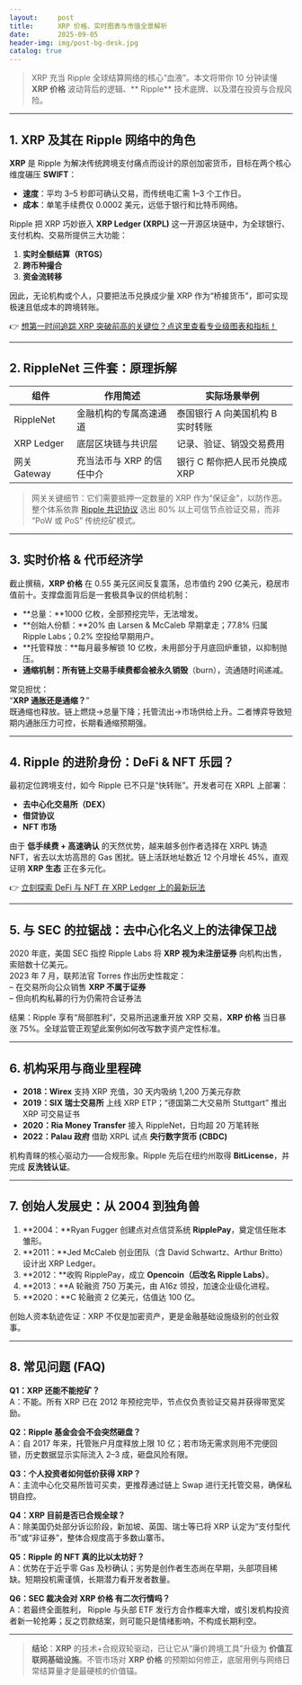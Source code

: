 ```yaml
---
layout:     post
title:      XRP 价格、实时图表与市值全景解析
date:       2025-09-05
header-img: img/post-bg-desk.jpg
catalog: true
---
```


> XRP 充当 Ripple 全球结算网络的核心“血液”。本文将带你 10 分钟读懂 **XRP 价格** 波动背后的逻辑、** Ripple** 技术底牌、以及潜在投资与合规风险。

---

## 1. XRP 及其在 Ripple 网络中的角色

**XRP** 是 Ripple 为解决传统跨境支付痛点而设计的原创加密货币，目标在两个核心维度碾压 **SWIFT**：

- **速度**：平均 3–5 秒即可确认交易，而传统电汇需 1–3 个工作日。  
- **成本**：单笔手续费仅 0.0002 美元，远低于银行和比特币网络。

Ripple 把 XRP 巧妙嵌入 **XRP Ledger (XRPL)** 这一开源区块链中，为全球银行、支付机构、交易所提供三大功能：  
1. **实时全额结算（RTGS）**  
2. **跨币种撮合**  
3. **资金流转移**

因此，无论机构或个人，只要把法币兑换成少量 XRP 作为“桥接货币”，即可实现极速且低成本的跨境转账。

👉 [想第一时间追踪 XRP 突破前高的关键位？点这里查看专业级图表和指标！](https://okxdog.com/)

---

## 2. RippleNet 三件套：原理拆解

| 组件      | 作用简述                     | 实际场景举例                     |
|-----------|------------------------------|----------------------------------|
| RippleNet | 金融机构的专属高速通道       | 泰国银行 A 向美国机构 B 实时转账  |
| XRP Ledger| 底层区块链与共识层           | 记录、验证、销毁交易费用          |
| 网关 Gateway| 充当法币与 XRP 的信任中介   | 银行 C 帮你把人民币兑换成 XRP     |

> 网关关键细节：它们需要抵押一定数量的 XRP 作为“保证金”，以防作恶。整个体系依靠 [Ripple 共识协议](https://okxdog.com/) 选出 80% 以上可信节点验证交易，而非 “PoW 或 PoS” 传统挖矿模式。

---

## 3. 实时价格 & 代币经济学

截止撰稿，**XRP 价格** 在 0.55 美元区间反复震荡，总市值约 290 亿美元，稳居市值前十。支撑盘面背后是一套极具争议的供给机制：

- **总量：**1000 亿枚，全部预挖完毕，无法增发。  
- **创始人份额：**20% 由 Larsen & McCaleb 早期拿走；77.8% 归属 Ripple Labs；0.2% 空投给早期用户。  
- **托管释放：**每月最多解锁 10 亿枚，未用部分于月底回炉重锁，以抑制抛压。  
- **通缩机制：**所有链上交易手续费都会被**永久销毁**（burn），流通随时间递减。

常见担忧：  
“**XRP 通胀还是通缩？**”  
既通缩也释放。链上燃烧→总量下降；托管流出→市场供给上升。二者博弈导致短期内通胀压力可控，长期看通缩预期强。

---

## 4. Ripple 的进阶身份：DeFi & NFT 乐园？

最初定位跨境支付，如今 Ripple 已不只是“快转账”。开发者可在 XRPL 上部署：

- **去中心化交易所（DEX）**  
- **借贷协议**  
- **NFT 市场**

由于 **低手续费 + 高速确认** 的天然优势，越来越多创作者选择在 XRPL 铸造 NFT，省去以太坊高昂的 Gas 困扰。链上活跃地址数近 12 个月增长 45%，直观证明 **XRP 生态** 正在多元化。

👉 [立刻探索 DeFi 与 NFT 在 XRP Ledger 上的最新玩法](https://okxdog.com/)

---

## 5. 与 SEC 的拉锯战：去中心化名义上的法律保卫战

2020 年底，美国 SEC 指控 Ripple Labs 将 **XRP 视为未注册证券** 向机构出售，索赔数十亿美元。  
2023 年 7 月，联邦法官 Torres 作出历史性裁定：  
– 在交易所向公众销售 **XRP 不属于证券**  
– 但向机构私募的行为仍需符合证券法

结果：Ripple 享有“局部胜利”，交易所迅速重开放 XRP 交易，**XRP 价格** 当日暴涨 75%。全球监管正观望此案例如何改写数字资产定性标准。

---

## 6. 机构采用与商业里程碑

- **2018：Wirex** 支持 XRP 充值，30 天内吸纳 1,200 万美元存款  
- **2019：SIX 瑞士交易所** 上线 XRP ETP；“德国第二大交易所 Stuttgart” 推出 XRP 可交易证书  
- **2020：Ria Money Transfer** 接入 RippleNet，日均超 20 万笔转账  
- **2022：Palau 政府** 借助 XRPL 试点 **央行数字货币 (CBDC)**

机构青睐的核心驱动力——合规形象。Ripple 先后在纽约州取得 **BitLicense**，并完成 **反洗钱认证**。

---

## 7. 创始人发展史：从 2004 到独角兽

1. **2004：**Ryan Fugger 创建点对点信贷系统 **RipplePay**，奠定信任账本雏形。  
2. **2011：**Jed McCaleb 创业团队（含 David Schwartz、Arthur Britto）设计出 XRP Ledger。  
3. **2012：**收购 RipplePay，成立 **Opencoin（后改名 Ripple Labs）**。  
4. **2013：**A 轮融资 750 万美元，由 A16z 领投，加速企业级化进程。  
5. **2020：**C 轮融资 2 亿美元，估值达 100 亿。

创始人资本轨迹佐证：XRP 不仅是加密资产，更是金融基础设施级别的创业叙事。

---

## 8. 常见问题 (FAQ)

**Q1：XRP 还能不能挖矿？**  
A：不能。所有 XRP 已在 2012 年预挖完毕，节点仅负责验证交易并获得带宽奖励。

**Q2：Ripple 基金会会不会突然砸盘？**  
A：自 2017 年来，托管账户月度释放上限 10 亿；若市场无需求则用不完便回锁，历史数据显示实际流入 2–3 成，砸盘风险有限。

**Q3：个人投资者如何低价获得 XRP？**  
A：主流中心化交易所皆可买卖，更推荐通过链上 Swap 进行无托管交易，确保私钥自控。

**Q4：XRP 目前是否已合规全球？**  
A：除美国仍处部分诉讼阶段，新加坡、英国、瑞士等已将 XRP 认定为“支付型代币”或“非证券”，整体合规度高于多数山寨币。

**Q5：Ripple 的 NFT 真的比以太坊好？**  
A：优势在于近乎零 Gas 及秒确认；劣势是创作者生态尚在早期，头部项目稀缺。短期投机需谨慎，长期潜力看开发者数量。

**Q6：SEC 裁决会对 **XRP 价格** 有二次行情吗？**  
A：若最终全面胜利， Ripple 与头部 ETF 发行方合作概率大增，或引发机构投资者新一轮抢筹；反之罚款结案，则可能只是情绪影响，不构成长期利空。

---

> **结论**：**XRP** 的技术+合规双轮驱动，已让它从“廉价跨境工具”升级为 **价值互联网基础设施**。不管市场对 **XRP 价格** 的预期如何修正，底层用例与网络日常结算量才是最硬核的价值锚。